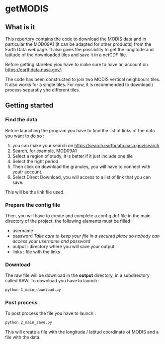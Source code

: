 # getMODIS
## What is it
This repertory contains the code to download the MODIS data and in particular the MOD09A1 (it can be adapted for other products) from the Earth Data webpage.
It also gives the possibility to get the longitude and latitude of the downloaded tiles and save it in a netCDF file.

Before getting stareted yiou have to make sure to have an account on https://earthdata.nasa.gov/.

The code has been constructed to join two MODIS vertical neighbours tiles. It also works for a single tiles. For now, it is recommended to download / process separatly yhe different tiles.

## Getting started
### Find the data
Before launching the program you have to find the list of links of the data you want to do so : 

1. you can make your search on https://search.earthdata.nasa.gov/search
2. Search, for example, MOD09A1
3. Select a region of study, it is better if it just include one tile
4. Select the right period
5. Then click on download the granules, you will have to connect with youtr account.
6. Select Direct Download, you will access to a list of link that you can save.

This will be the link file used. 

### Prepare the config file
Then, you will have to create and complete a config.def file in the main directory of the project, the following elements must be filled : 

* username
* password
*Take care to keep your file in a secured place so nobody can access your username and password*
* output : directory where you will save your output
* links : file with the links

### Download
The raw file will be download in the **output** directory, in a subdirectory called RAW.
To download you have to launch : 

```bash
python 1_main_download.py
```
### Post process
To post process the file you have to launch :

```bash
python 2_main_save.py
```
This will create a file with the longitude / latitud coordinate of MODIS and a file with the data.



